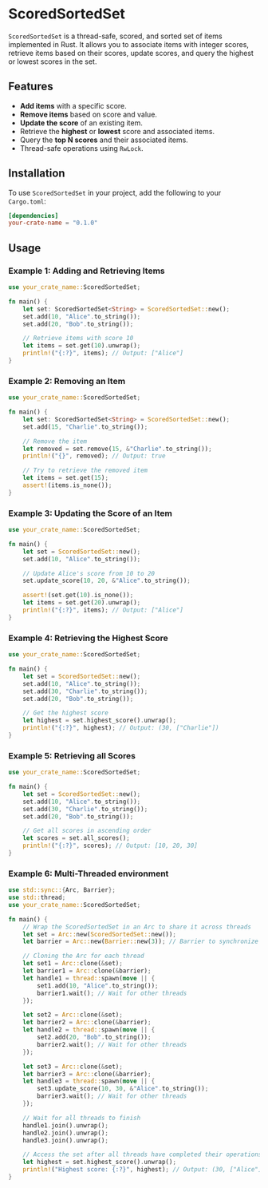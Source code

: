 # ScoredSortedSet

`ScoredSortedSet` is a thread-safe, scored, and sorted set of items implemented in Rust. It allows you to associate items with integer scores, retrieve items based on their scores, update scores, and query the highest or lowest scores in the set.

## Features

- **Add items** with a specific score.
- **Remove items** based on score and value.
- **Update the score** of an existing item.
- Retrieve the **highest** or **lowest** score and associated items.
- Query the **top N scores** and their associated items.
- Thread-safe operations using `RwLock`.

## Installation

To use `ScoredSortedSet` in your project, add the following to your `Cargo.toml`:

```toml
[dependencies]
your-crate-name = "0.1.0"
```

## Usage

### Example 1: Adding and Retrieving Items

```rust
use your_crate_name::ScoredSortedSet;

fn main() {
    let set: ScoredSortedSet<String> = ScoredSortedSet::new();
    set.add(10, "Alice".to_string());
    set.add(20, "Bob".to_string());

    // Retrieve items with score 10
    let items = set.get(10).unwrap();
    println!("{:?}", items); // Output: ["Alice"]
}
```

### Example 2: Removing an Item

```rust
use your_crate_name::ScoredSortedSet;

fn main() {
    let set: ScoredSortedSet<String> = ScoredSortedSet::new();
    set.add(15, "Charlie".to_string());

    // Remove the item
    let removed = set.remove(15, &"Charlie".to_string());
    println!("{}", removed); // Output: true

    // Try to retrieve the removed item
    let items = set.get(15);
    assert!(items.is_none());
}
```

### Example 3: Updating the Score of an Item

```rust
use your_crate_name::ScoredSortedSet;

fn main() {
    let set = ScoredSortedSet::new();
    set.add(10, "Alice".to_string());

    // Update Alice's score from 10 to 20
    set.update_score(10, 20, &"Alice".to_string());

    assert!(set.get(10).is_none());
    let items = set.get(20).unwrap();
    println!("{:?}", items); // Output: ["Alice"]
}
```

### Example 4: Retrieving the Highest Score

```rust
use your_crate_name::ScoredSortedSet;

fn main() {
    let set = ScoredSortedSet::new();
    set.add(10, "Alice".to_string());
    set.add(30, "Charlie".to_string());
    set.add(20, "Bob".to_string());

    // Get the highest score
    let highest = set.highest_score().unwrap();
    println!("{:?}", highest); // Output: (30, ["Charlie"])
}
```

### Example 5: Retrieving all Scores

```rust
use your_crate_name::ScoredSortedSet;

fn main() {
    let set = ScoredSortedSet::new();
    set.add(10, "Alice".to_string());
    set.add(30, "Charlie".to_string());
    set.add(20, "Bob".to_string());

    // Get all scores in ascending order
    let scores = set.all_scores();
    println!("{:?}", scores); // Output: [10, 20, 30]
}
```

### Example 6: Multi-Threaded environment

```rust
use std::sync::{Arc, Barrier};
use std::thread;
use your_crate_name::ScoredSortedSet;

fn main() {
    // Wrap the ScoredSortedSet in an Arc to share it across threads
    let set = Arc::new(ScoredSortedSet::new());
    let barrier = Arc::new(Barrier::new(3)); // Barrier to synchronize thread completion

    // Cloning the Arc for each thread
    let set1 = Arc::clone(&set);
    let barrier1 = Arc::clone(&barrier);
    let handle1 = thread::spawn(move || {
        set1.add(10, "Alice".to_string());
        barrier1.wait(); // Wait for other threads
    });

    let set2 = Arc::clone(&set);
    let barrier2 = Arc::clone(&barrier);
    let handle2 = thread::spawn(move || {
        set2.add(20, "Bob".to_string());
        barrier2.wait(); // Wait for other threads
    });

    let set3 = Arc::clone(&set);
    let barrier3 = Arc::clone(&barrier);
    let handle3 = thread::spawn(move || {
        set3.update_score(10, 30, &"Alice".to_string());
        barrier3.wait(); // Wait for other threads
    });

    // Wait for all threads to finish
    handle1.join().unwrap();
    handle2.join().unwrap();
    handle3.join().unwrap();

    // Access the set after all threads have completed their operations
    let highest = set.highest_score().unwrap();
    println!("Highest score: {:?}", highest); // Output: (30, ["Alice"])
}
```
